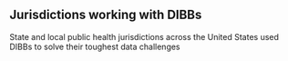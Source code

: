 ---
---

## Jurisdictions working with DIBBs

State and local public health jurisdictions across the United States used DIBBs to solve their toughest data challenges
